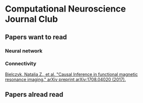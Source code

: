 # Computational Neuroscience Journal Club

## Papers want to read
### Neural network 

### Connectivity 
[Bielczyk, Natalia Z., et al. "Causal Inference in functional magnetic resonance imaging." arXiv preprint arXiv:1708.04020 (2017).](
https://www.researchgate.net/profile/Natalia-Bielczyk/publication/330855286_Disentangling_causal_webs_in_the_brain_using_functional_Magnetic_Resonance_Imaging_A_review_of_current_approaches/links/599298de458515a8a24bd580/Disentangling-causal-webs-in-the-brain-using-functional-Magnetic-Resonance-Imaging-A-review-of-current-approaches.pdf)


## Papers alread read 
